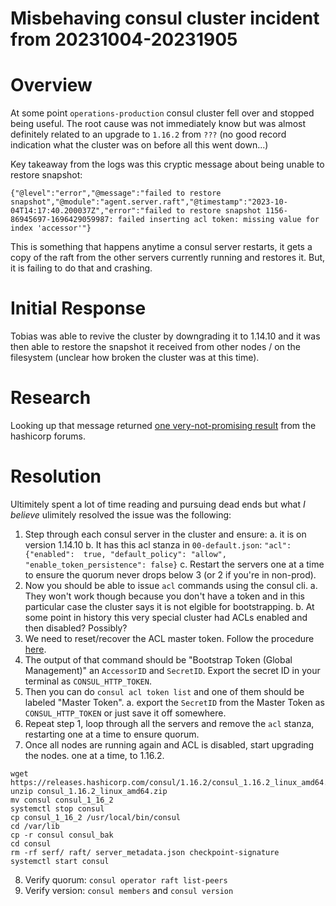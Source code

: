 
# Misbehaving consul cluster incident from 20231004-20231905

# Overview

At some point `operations-production` consul cluster fell over and stopped being useful. The root cause was not immediately know but was almost definitely related to an upgrade to `1.16.2` from `???` (no good record indication what the cluster was on before all this went down...)

Key takeaway from the logs was this cryptic message about being unable to restore snapshot:

```
{"@level":"error","@message":"failed to restore snapshot","@module":"agent.server.raft","@timestamp":"2023-10-04T14:17:40.200037Z","error":"failed to restore snapshot 1156-86945697-1696429059987: failed inserting acl token: missing value for index 'accessor'"}
```

This is something that happens anytime a consul server restarts, it gets a copy of the raft from the other servers currently running and restores it. But, it is failing to do that and crashing.

# Initial Response

Tobias was able to revive the cluster by downgrading it to 1.14.10 and it was then able to restore the snapshot it received from other nodes / on the filesystem (unclear how broken the cluster was at this time).

# Research

Looking up that message returned [one very-not-promising result](https://discuss.hashicorp.com/t/consul-accessorid-is-empty-in-one-of-remote-clusters/53191) from the hashicorp forums.

# Resolution

Ultimitely spent a lot of time reading and pursuing dead ends but what _I believe_ ulimitely resolved the issue was the following:

1. Step through each consul server in the cluster and ensure:
  a. it is on version 1.14.10
  b. It has this acl stanza in `00-default.json`: `"acl": {"enabled":  true, "default_policy": "allow", "enable_token_persistence": false}`
  c. Restart the servers one at a time to ensure the quorum never drops below 3 (or 2 if you're in non-prod).
2. Now you should be able to issue `acl` commands using the consul cli.
  a. They won't work though because you don't have a token and in this particular case the cluster says it is not elgible for bootstrapping.
  b. At some point in history this very special cluster had ACLs enabled and then disabled? Possibly?
3. We need to reset/recover the ACL master token. Follow the procedure [here](https://github.com/hashicorp/consul/issues/5331#issuecomment-462772868).
4. The output of that command should be "Bootstrap Token (Global Management)" an `AccessorID` and `SecretID`. Export the secret ID in your terminal as `CONSUL_HTTP_TOKEN`.
5. Then you can do `consul acl token list` and one of them should be labeled "Master Token".
  a. export the `SecretID` from the Master Token as `CONSUL_HTTP_TOKEN` or just save it off somewhere.
6. Repeat step 1, loop through all the servers and remove the `acl` stanza, restarting one at a time to ensure quorum.
7. Once all nodes are running again and ACL is disabled, start upgrading the nodes. one at a time, to 1.16.2.
```
wget https://releases.hashicorp.com/consul/1.16.2/consul_1.16.2_linux_amd64.zip
unzip consul_1.16.2_linux_amd64.zip
mv consul consul_1_16_2
systemctl stop consul
cp consul_1_16_2 /usr/local/bin/consul
cd /var/lib
cp -r consul consul_bak
cd consul
rm -rf serf/ raft/ server_metadata.json checkpoint-signature
systemctl start consul
```
8. Verify quorum: `consul operator raft list-peers`
9. Verify version: `consul members` and `consul version`

